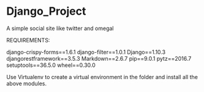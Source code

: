 # Django_Project
A simple social site like twitter and omegal

REQUIREMENTS:

django-crispy-forms==1.6.1
django-filter==1.0.1
Django==1.10.3
djangorestframework==3.5.3
Markdown==2.6.7
pip==9.0.1
pytz==2016.7
setuptools==36.5.0
wheel==0.30.0

Use Virtualenv to create a virtual environment in the folder and install all the above modules.


